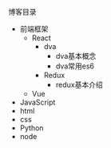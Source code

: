 博客目录

- 前端框架
  - React
    - dva
      - dva基本概念
      - dva常用es6
    - Redux
      - redux基本介绍
  - Vue
- JavaScript
- html
- css
- Python
- node
